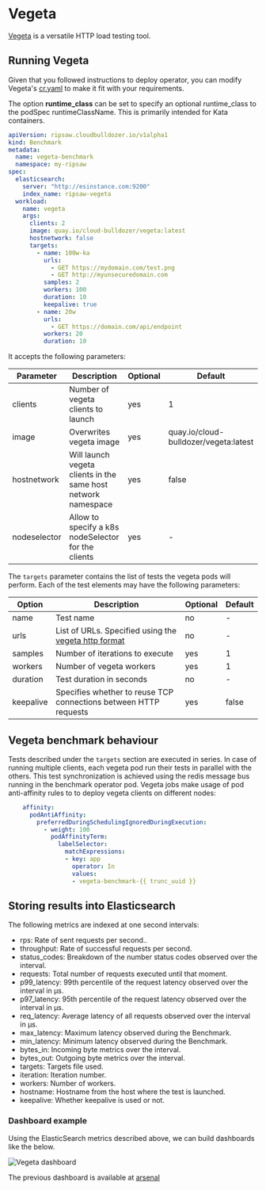 # Vegeta

[Vegeta](https://github.com/tsenart/vegeta) is a versatile HTTP load testing tool.

## Running Vegeta

Given that you followed instructions to deploy operator,
you can modify Vegeta's [cr.yaml](../resources/crds/ripsaw_v1alpha1_vegeta_cr.yaml) to make it fit with your requirements.

The option **runtime_class** can be set to specify an optional
runtime_class to the podSpec runtimeClassName.  This is primarily
intended for Kata containers.

```yaml
apiVersion: ripsaw.cloudbulldozer.io/v1alpha1
kind: Benchmark
metadata:
  name: vegeta-benchmark
  namespace: my-ripsaw
spec:
  elasticsearch:
    server: "http://esinstance.com:9200"
    index_name: ripsaw-vegeta
  workload:
    name: vegeta
    args:
      clients: 2
      image: quay.io/cloud-bulldozer/vegeta:latest
      hostnetwork: false
      targets:
        - name: 100w-ka
          urls:
            - GET https://mydomain.com/test.png
            - GET http://myunsecuredomain.com
          samples: 2
          workers: 100
          duration: 10
          keepalive: true
        - name: 20w
          urls:
            - GET https://domain.com/api/endpoint
          workers: 20
          duration: 10
```

It accepts the following parameters:

| Parameter    | Description                                                   | Optional | Default                               |
|--------------|---------------------------------------------------------------|----------|---------------------------------------|
| clients      | Number of vegeta clients to launch                            | yes      | 1                                     |
| image        | Overwrites vegeta image                                       | yes      | quay.io/cloud-bulldozer/vegeta:latest |
| hostnetwork  | Will launch vegeta clients in the same host network namespace | yes      | false                                 |
| nodeselector | Allow to specify a k8s nodeSelector for the clients           | yes      | -                                     |
  

The `targets` parameter contains the list of tests the vegeta pods will perform. Each of the test elements may have the following parameters:

| Option    | Description                                                                                           | Optional | Default |
|-----------|-------------------------------------------------------------------------------------------------------|----------|---------|
| name      | Test name                                                                                             | no       | -       |
| urls      | List of URLs. Specified using the [vegeta http format](https://github.com/tsenart/vegeta#http-format) | no       | -       |
| samples   | Number of iterations to execute                                                                       | yes      | 1       |
| workers   | Number of vegeta workers                                                                              | yes      | 1       |
| duration  | Test duration in seconds                                                                              | no       | -       |
| keepalive | Specifies whether to reuse TCP connections between HTTP requests                                      | yes      | false   |


## Vegeta benchmark behaviour

Tests described under the `targets` section are executed in series. In case of running multiple clients, each vegeta pod run their tests in parallel with the others.
This test synchronization is achieved using the redis message bus running in the benchmark operator pod.
Vegeta jobs make usage of pod anti-affinity rules to to deploy vegeta clients on different nodes:

```yaml
    affinity:                      
      podAntiAffinity:                                                  
        preferredDuringSchedulingIgnoredDuringExecution:                          
          - weight: 100                              
            podAffinityTerm:                                        
              labelSelector:                                        
                matchExpressions:                                        
                - key: app                                 
                  operator: In                              
                  values:                                        
                  - vegeta-benchmark-{{ trunc_uuid }}
```


## Storing results into Elasticsearch

The following metrics are indexed at one second intervals:

- rps: Rate of sent requests per second..
- throughput: Rate of successful requests per second.
- status_codes: Breakdown of the number status codes observed over the interval.
- requests: Total number of requests executed until that moment.
- p99_latency: 99th percentile of the request latency observed over the interval in µs.
- p97_latency: 95th percentile of the request latency observed over the interval in µs.
- req_latency: Average latency of all requests observed over the interval in µs.
- max_latency: Maximum latency observed during the Benchmark.
- min_latency: Minimum latency observed during the Benchmark.
- bytes_in: Incoming byte metrics over the interval.
- bytes_out: Outgoing byte metrics over the interval.
- targets: Targets file used.
- iteration: Iteration number.
- workers: Number of workers.
- hostname: Hostname from the host where the test is launched.
- keepalive: Whether keepalive is used or not.

### Dashboard example

Using the ElasticSearch metrics described above, we can build dashboards like the below.

![Vegeta dashboard](https://i.imgur.com/YWophlP.png)

The previous dashboard is available at [arsenal](https://github.com/cloud-bulldozer/arsenal/)

